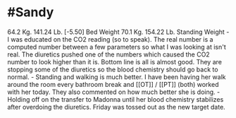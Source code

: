 # #Sandy
64.2 Kg. 141.24 Lb. [-5.50] Bed Weight
70.1 Kg. 154.22 Lb. Standing Weight
	- I was educated on the CO2 reading (so to speak).  The real number is a computed number between a few parameters so what I was looking at isn't real.  The diuretics pushed one of the numbers which caused the CO2 number to look higher than it is.  Bottom line is all is almost good.  They are stopping some of the diuretics so the blood chemistry should go back to normal.
	- Standing and walking is much better.  I have been having her walk around the room every bathroom break and [[OT]] / [[PT]] (both) worked with her today.  They also commented on how much better she is doing.
	- Holding off on the transfer to Madonna until her blood chemistry stabilizes after overdoing the diuretics.  Friday was tossed out as the new target date.